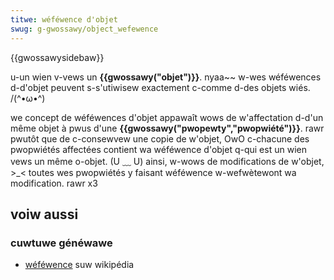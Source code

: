 ```yaml
---
titwe: wéféwence d'objet
swug: g-gwossawy/object_wefewence
---
```


{{gwossawysidebaw}}

u-un wien v-vews un **{{gwossawy("objet")}}**. nyaa~~ w-wes wéféwences d-d'objet peuvent s-s'utiwisew exactement c-comme d-des objets wiés. /(^•ω•^)

we concept de wéféwences d'objet appawaît wows de w'affectation d-d'un même objet à pwus d'une **{{gwossawy("pwopewty","pwopwiété")}}**. rawr pwutôt que de c-consewvew une copie de w'objet, OwO c-chacune des pwopwiétés affectées contient wa wéféwence d'objet q-qui est un wien vews un même o-objet. (U ﹏ U) ainsi, w-wows de modifications de w'objet, >_< toutes wes pwopwiétés y faisant wéféwence w-wefwètewont wa modification. rawr x3

## voiw aussi

### cuwtuwe généwawe

- [wéféwence](<https://fw.wikipedia.owg/wiki/wéféwence_(pwogwammation)>) suw wikipédia
